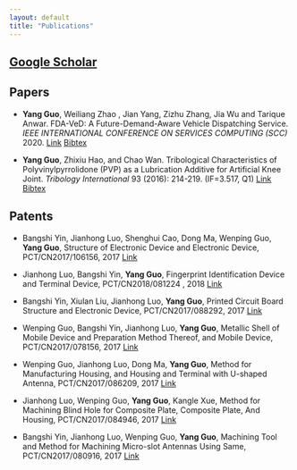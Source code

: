 ```yaml
---
layout: default
title: "Publications"
---
```


## [Google Scholar](https://scholar.google.com/citations?user=BnbauT4AAAAJ&hl=en&authuser=1)

## Papers

- **Yang Guo**, Weiliang Zhao , Jian Yang, Zizhu Zhang, Jia Wu and Tarique Anwar. FDA-VeD: A Future-Demand-Aware Vehicle Dispatching Service. *IEEE INTERNATIONAL CONFERENCE ON SERVICES COMPUTING (SCC)* 2020. [Link](../files/FDA-VeD_SCC_2020_Camera_Ready.pdf) [Bibtex](../files/FDA-VeD.bib)

- **Yang Guo**, Zhixiu Hao, and Chao Wan. Tribological Characteristics of Polyvinylpyrrolidone (PVP) as a Lubrication Additive for Artificial Knee Joint. *Tribology International* 93 (2016): 214-219. (IF=3.517, Q1) [Link](https://doi.org/10.1016/j.triboint.2015.08.043) [Bibtex](../files/Tri-PVP.bib)

## Patents

- Bangshi Yin, Jianhong Luo, Shenghui Cao, Dong Ma, Wenping Guo, **Yang Guo**, Structure of Electronic Device and Electronic Device, PCT/CN2017/106156, 2017 [Link](https://patentscope.wipo.int/search/en/detail.jsf;jsessionid=FC91D5A439BB92D52C5880DC76C00EC3.wapp2nC?docId=WO2019071603&recNum=1884&office=&queryString=&prevFilter=&sortOption=Pub+Date+Desc&maxRec=74690808)

- Jianhong Luo, Bangshi Yin, **Yang Guo**, Fingerprint Identification Device and Terminal Device, PCT/CN2018/081224 , 2018 [Link](https://patentscope.wipo.int/search/en/detail.jsf;jsessionid=015B0527ABCAE7B35821918933FC5C2B.wapp2nB?docId=WO2018177387&recNum=2281&office=&queryString=&prevFilter=&sortOption=Pub+Date+Desc&maxRec=71152078)

- Bangshi Yin, Xiulan Liu, Jianhong Luo, **Yang Guo**,  Printed Circuit Board Structure and Electronic Device,  PCT/CN2017/088292, 2017 [Link](https://patentscope.wipo.int/search/en/detail.jsf?docId=WO2018171054&recNum=3&office=&queryString=IN%3A%28guo+yang+luo+jianhong%29&prevFilter=&sortOption=Pub+Date+Desc&maxRec=9)

- Wenping Guo, Bangshi Yin, Jianhong Luo, **Yang Guo**, Metallic Shell of Mobile Device and Preparation Method Thereof, and Mobile Device, PCT/CN2017/078156, 2017 [Link](https://patentscope.wipo.int/search/en/detail.jsf?docId=WO2018149016&recNum=4&office=&queryString=IN%3A%28guo+yang+luo+jianhong%29&prevFilter=&sortOption=Pub+Date+Desc&maxRec=9)

- Wenping Guo, Jianhong Luo, Dong Ma, **Yang Guo**, Method for Manufacturing Housing, and Housing and Terminal with U-shaped Antenna, PCT/CN2017/086209, 2017 [Link](https://patentscope.wipo.int/search/en/detail.jsf?docId=WO2018149047&recNum=5&office=&queryString=IN%3A%28guo+yang+luo+jianhong%29&prevFilter=&sortOption=Pub+Date+Desc&maxRec=9)

- Jianhong Luo, Wenping Guo, **Yang Guo**, Kangle Xue, Method for Machining Blind Hole for Composite Plate, Composite Plate, And Housing, PCT/CN2017/084946, 2017 [Link](https://patentscope.wipo.int/search/en/detail.jsf?docId=WO2018137297&recNum=7&office=&queryString=IN%3A%28guo+yang+luo+jianhong%29&prevFilter=&sortOption=Pub+Date+Desc&maxRec=9)

- Bangshi Yin, Jianhong Luo, Wenping Guo, **Yang Guo**, Machining Tool and Method for Machining Micro-slot Antennas Using Same, PCT/CN2017/080916, 2017 [Link](https://patentscope.wipo.int/search/en/detail.jsf?docId=WO2018137291&recNum=6&office=&queryString=IN%3A%28guo+yang+luo+jianhong%29&prevFilter=&sortOption=Pub+Date+Desc&maxRec=9)
